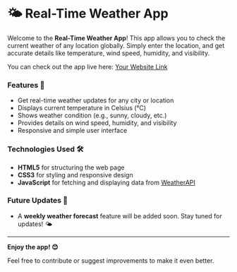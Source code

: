 # 🌤️ Real-Time Weather App

Welcome to the **Real-Time Weather App**! This app allows you to check the current weather of any location globally. Simply enter the location, and get accurate details like temperature, wind speed, humidity, and visibility.

You can check out the app live here: [Your Website Link](#)

### Features 🚀
- Get real-time weather updates for any city or location
- Displays current temperature in Celsius (°C)
- Shows weather condition (e.g., sunny, cloudy, etc.)
- Provides details on wind speed, humidity, and visibility
- Responsive and simple user interface

### Technologies Used 🛠️
- **HTML5** for structuring the web page
- **CSS3** for styling and responsive design
- **JavaScript** for fetching and displaying data from [WeatherAPI](https://www.weatherapi.com/)

### Future Updates 🚧
- A **weekly weather forecast** feature will be added soon. Stay tuned for updates! 🌤️

---

**Enjoy the app! 😊**

Feel free to contribute or suggest improvements to make it even better.
